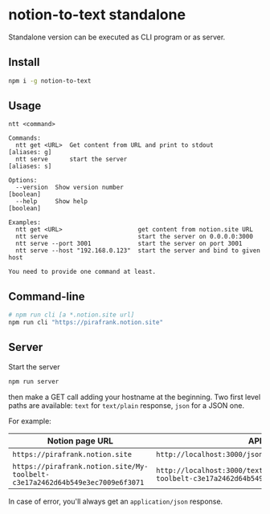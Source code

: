 # notion-to-text standalone

Standalone version can be executed as CLI program or as server.

## Install

```sh
npm i -g notion-to-text
```

## Usage

```text
ntt <command>

Commands:
  ntt get <URL>  Get content from URL and print to stdout       [aliases: g]
  ntt serve      start the server                               [aliases: s]

Options:
  --version  Show version number                                       [boolean]
  --help     Show help                                                 [boolean]

Examples:
  ntt get <URL>                     get content from notion.site URL
  ntt serve                         start the server on 0.0.0.0:3000
  ntt serve --port 3001             start the server on port 3001
  ntt serve --host "192.168.0.123"  start the server and bind to given host

You need to provide one command at least.
```

## Command-line

```sh
# npm run cli [a *.notion.site url]
npm run cli "https://pirafrank.notion.site"
```

## Server

Start the server

```sh
npm run server
```

then make a GET call adding your hostname at the beginning. Two first level paths are available: `text` for `text/plain` response, `json` for a JSON one.

For example:

Notion page URL|API call|Response type
---|---|---
`https://pirafrank.notion.site`|`http://localhost:3000/json/pirafrank.notion.site`|application/json
`https://pirafrank.notion.site/My-toolbelt-c3e17a2462d64b549e3ec7009e6f3071`|`http://localhost:3000/text/pirafrank.notion.site/My-toolbelt-c3e17a2462d64b549e3ec7009e6f3071`|text/plain

In case of error, you'll always get an `application/json` response.
